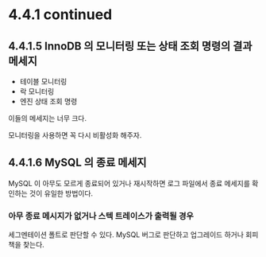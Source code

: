 # 4.4.1 continued

## 4.4.1.5 InnoDB 의 모니터링 또는 상태 조회 명령의 결과 메세지

- 테이블 모니터링
- 락 모니터링
- 엔진 상태 조회 명령

이들의 메세지는 너무 크다.

모니터링을 사용하면 꼭 다시 비활성화 해주자.

## 4.4.1.6 MySQL 의 종료 메세지

MySQL 이 아무도 모르게 종료되어 있거나 재시작하면 로그 파일에서 종료 메세지를 확인하는 것이 유일한 방법이다.

### 아무 종료 메시지가 없거나 스텍 트레이스가 출력될 경우

세그멘테이션 폴트로 판단할 수 있다. MySQL 버그로 판단하고 업그레이드 하거나 회피책을 찾는다.
